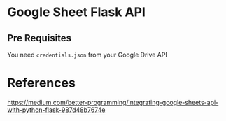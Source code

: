 # Google Sheet Flask API

## Pre Requisites 

You need `credentials.json` from your Google Drive API

# References
https://medium.com/better-programming/integrating-google-sheets-api-with-python-flask-987d48b7674e